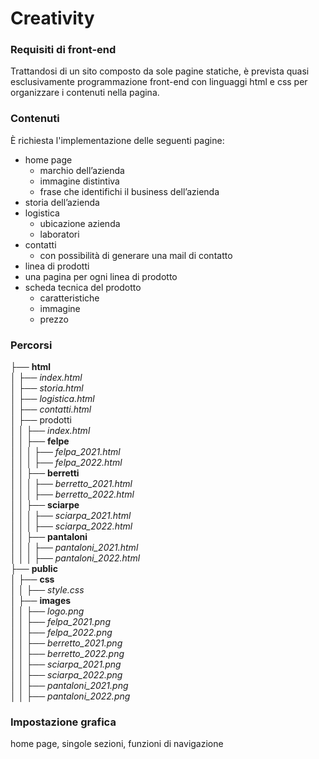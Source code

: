 # Creativity

### Requisiti di front-end
 Trattandosi di un sito composto da sole pagine statiche, è prevista quasi esclusivamente programmazione front-end con linguaggi html e css per organizzare i contenuti nella pagina.

 ### Contenuti

 È richiesta l'implementazione delle seguenti pagine:
- home page
    - marchio dell’azienda
    - immagine distintiva
    - frase che identifichi il business dell’azienda
- storia dell’azienda
- logistica
    - ubicazione azienda
    - laboratori
- contatti
    - con possibilità di generare una mail di contatto
- linea di prodotti
- una pagina per ogni linea di prodotto
- scheda tecnica del prodotto
    - caratteristiche
    - immagine
    - prezzo

### Percorsi

├── **html**  
│   ├── *index.html*  
│   ├── *storia.html*  
│   ├── *logistica.html*  
│   ├── *contatti.html*  
│   ├── prodotti  
│   │   ├── *index.html*  
│   │   ├── **felpe**  
│   │   │   ├── *felpa_2021.html*  
│   │   │   ├── *felpa_2022.html*  
│   │   ├── **berretti**  
│   │   │   ├── *berretto_2021.html*  
│   │   │   ├── *berretto_2022.html*  
│   │   ├── **sciarpe**  
│   │   │   ├── *sciarpa_2021.html*  
│   │   │   ├── *sciarpa_2022.html*  
│   │   ├── **pantaloni**  
│   │   │   ├── *pantaloni_2021.html*  
│   │   │   ├── *pantaloni_2022.html*  
├── **public**  
│   ├── **css**  
│   │   ├── *style.css*  
│   ├── **images**  
│   │   ├── *logo.png*  
│   │   ├── *felpa_2021.png*  
│   │   ├── *felpa_2022.png*  
│   │   ├── *berretto_2021.png*  
│   │   ├── *berretto_2022.png*  
│   │   ├── *sciarpa_2021.png*  
│   │   ├── *sciarpa_2022.png*  
│   │   ├── *pantaloni_2021.png*  
│   │   ├── *pantaloni_2022.png*  

### Impostazione grafica

home page, singole sezioni, funzioni di navigazione